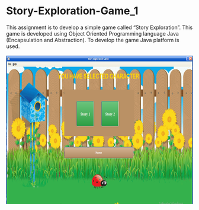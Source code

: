 # Story-Exploration-Game_1
This assignment is to develop a simple game called “Story Exploration”. This game is developed using Object Oriented Programming language Java (Encapsulation and Abstraction). To develop the game Java platform is used.
</br>
</br>
<img src="StoryExplorationGame/img/img1.PNG" width=1200 height=400>
